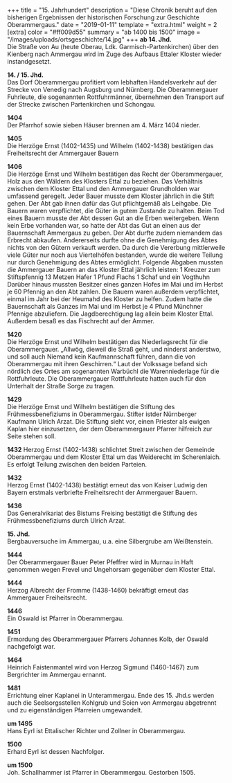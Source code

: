+++
title = "15. Jahrhundert"
description = "Diese Chronik beruht auf den bisherigen Ergebnissen der historischen Forschung zur Geschichte Oberammergaus."
date = "2019-01-11"
template = "extra.html"
weight = 2
[extra]
color = "#ff009d55"
summary = "ab 1400 bis 1500"
image = "/images/uploads/ortsgeschichte/14.jpg"
+++
**ab 14. Jhd.**  
Die Straße von Au (heute Oberau, Ldk. Garmisch-Partenkirchen) über den Kienberg nach Ammergau wird im Zuge des Aufbaus Ettaler Kloster wieder instandgesetzt.  

**14. / 15. Jhd.**  
Das Dorf Oberammergau profitiert vom lebhaften Handelsverkehr auf der Strecke von Venedig nach Augsburg und Nürnberg.
Die Oberammergauer Fuhrleute, die sogenannten Rottfuhrmänner, übernehmen den Transport auf der Strecke zwischen Partenkirchen und Schongau.

**1404**   
Der Pfarrhof sowie sieben Häuser brennen am 4. März 1404 nieder.  

**1405**   
Die Herzöge Ernst (1402-1435) und Wilhelm (1402-1438) bestätigen das Freiheitsrecht der Ammergauer Bauern 

**1406**  
Die Herzöge Ernst und Wilhelm bestätigen das Recht der Oberammergauer, Holz aus den Wäldern des Klosters Ettal zu beziehen.
Das Verhältnis zwischen dem Kloster Ettal und den Ammergauer Grundholden war umfassend geregelt.
Jeder Bauer musste dem Kloster jährlich in die Stift gehen.
Der Abt gab ihnen dafür das Gut pflichtgemäß als Leihgabe.
Die Bauern waren verpflichtet, die Güter in gutem Zustande zu halten.
Beim Tod eines Bauern musste der Abt dessen Gut an die Erben weitergeben.
Wenn kein Erbe vorhanden war, so hatte der Abt das Gut an einen aus der Bauernschaft Ammergaus zu geben.
Der Abt durfte zudem niemandem das Erbrecht abkaufen.
Andererseits durfte ohne die Genehmigung des Abtes nichts von den Gütern verkauft werden.
Da durch die Vererbung mittlerweile viele Güter nur noch aus Viertelhöfen bestanden, wurde die weitere Teilung nur durch Genehmigung des Abtes ermöglicht.
Folgende Abgaben mussten die Ammergauer Bauern an das Kloster Ettal jährlich leisten:
1 Kreuzer zum Stiftspfennig
13 Metzen Hafer
1 Pfund Flachs
1 Schaf und ein Vogthuhn
Darüber hinaus mussten Besitzer eines ganzen Hofes im Mai und im Herbst je 60 Pfennig an den Abt zahlen.
Die Bauern waren außerdem verpflichtet, einmal im Jahr bei der Heumahd des Kloster zu helfen.
Zudem hatte die Bauernschaft als Ganzes im Mai und im Herbst je 4 Pfund Münchner Pfennige abzuliefern.
Die Jagdberechtigung lag allein beim Kloster Ettal. Außerdem besaß es das Fischrecht auf der Ammer.  

**1420**  
Die Herzöge Ernst und Wilhelm bestätigen das Niederlagsrecht für die Oberammergauer.
„Allwög, dieweil die Straß geht, und ninderst anderstwo, und soll auch Niemand kein Kaufmannschaft führen, dann die von Oberammergau mit ihren Geschirren.“
Laut der Volkssage befand sich nördlich des Ortes am sogenannten Warbüchl die Warenniederlage für die Rottfuhrleute.
Die Oberammergauer Rottfuhrleute hatten auch für den Unterhalt der Straße Sorge zu tragen.  

**1429**  
Die Herzöge Ernst und Wilhelm bestätigen die Stiftung des Frühmessbenefiziums in Oberammergau.
Stifter istder Nürnberger Kaufmann Ulrich Arzat.
Die Stiftung sieht vor, einen Priester als ewigen Kaplan hier einzusetzen, der dem Oberammergauer Pfarrer hilfreich zur Seite stehen soll.  

**1432**
Herzog Ernst (1402-1438) schlichtet Streit zwischen der Gemeinde Oberammergau und dem Kloster Ettal um das Weiderecht im Scherenlaich. Es erfolgt Teilung zwischen den beiden Parteien.  

**1432**  
Herzog Ernst (1402-1438) bestätigt erneut das von Kaiser Ludwig den Bayern erstmals verbriefte Freiheitsrecht der Ammergauer Bauern.  

**1436**  
Das Generalvikariat des Bistums Freising bestätigt die Stiftung des Frühmessbenefiziums durch Ulrich Arzat.  

**15. Jhd.**  
Bergbauversuche im Ammergau, u.a. eine Silbergrube am Weißtenstein.  

**1444**  
Der Oberammergauer Bauer Peter Pfeffrer wird in Murnau in Haft genommen wegen Frevel und Ungehorsam gegenüber dem Kloster Ettal.  

**1444**  
Herzog Albrecht der Fromme (1438-1460) bekräftigt erneut das Ammergauer Freiheitsrecht. 

**1446**  
Ein Oswald ist Pfarrer in Oberammergau. 

**1451**  
Ermordung des Oberammergauer Pfarrers Johannes Kolb, der Oswald nachgefolgt war.  

**1464**  
Heinrich Faistenmantel wird von Herzog Sigmund (1460-1467) zum Bergrichter im Ammergau ernannt.  

**1481**  
Errichtung einer Kaplanei in Unterammergau.
Ende des 15. Jhd.s werden auch die Seelsorgsstellen Kohlgrub und Soien von Ammergau abgetrennt und zu eigenständigen Pfarreien umgewandelt.  

**um 1495**  
Hans Eyrl ist Ettalischer Richter und Zollner in Oberammergau.

**1500**  
Erhard Eyrl ist dessen Nachfolger.

**um 1500**  
Joh. Schallhammer ist Pfarrer in Oberammergau. Gestorben 1505.